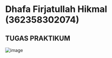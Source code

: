 # Dhafa Firjatullah Hikmal (362358302074)

TUGAS PRAKTIKUM
-
![image](https://github.com/user-attachments/assets/fad64e70-1b76-48f9-a2ec-54bf5fffd8bb)
